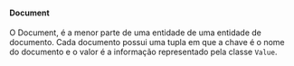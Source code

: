 #### Document



O Document, é a menor parte de uma entidade de uma entidade de documento. Cada documento possui uma tupla em que a chave é o nome do documento e o valor é a informação representado pela classe `Value`.

